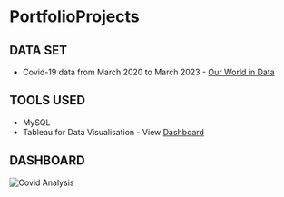 # PortfolioProjects

## DATA SET 
- Covid-19 data from March 2020 to March 2023 - [Our World in Data](https://ourworldindata.org/covid-deaths)


## TOOLS USED 
- MySQL
- Tableau for Data Visualisation - View [Dashboard](https://public.tableau.com/app/profile/shivangi.purty/viz/CovidDashboard_16845887808030/Dashboard1?publish=yes)


## DASHBOARD
![Covid Analysis](https://github.com/shivp4/PortfolioProjects/assets/120942235/c38d9dd8-f5aa-4475-9b12-a9580502fe68)
